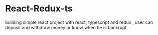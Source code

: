 # React-Redux-ts
building simple react project with react, typescript and redux , user can deposit and withdraw money or know when he is bankrupt.
